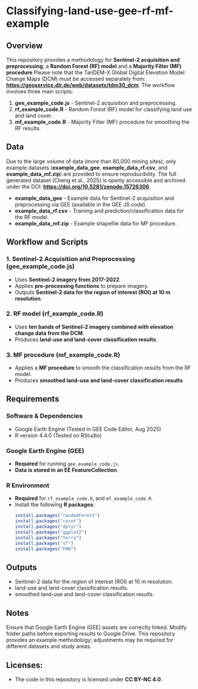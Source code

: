 # Classifying-land-use-gee-rf-mf-example

## Overview

This repository provides a methodology for **Sentinel-2 acquisition and preprocessing**, a **Random Forest (RF) model** and a **Majority Filter (MF) procedure**
Please note that the TanDEM-X Global Digital Elevation Model Change Maps (DCM) must be accessed separately from: **https://geoservice.dlr.de/web/datasets/tdm30_dcm**.
The workflow involves three main scripts:

1. **gee_example_code.js** - Sentinel-2 acquisition and preprocessing.
2. **rf_example_code.R** - Random Forest (RF) model for classifying land use and land cover.
3. **mf_example_code.R** - Majority Filter (MF) procedure for smoothing the RF results.

## Data

Due to the large volume of data (more than 80,000 mining sites), only example datasets (**example_data_gee**, **example_data_rf.csv**, and **example_data_mf.zip**) are provided to ensure reproducibility. The full generated dataset (Cheng et al., 2025)  is openly accessible and archived under the DOI: **https://doi.org/10.5281/zenodo.15726306**.

- **example_data_gee** - Example data for Sentinel-2 acquisition and preprocessing via GEE (available in the GEE JS code).
- **example_data_rf.csv** - Training and prediction/classification data for the RF model.
- **example_data_mf.zip** - Example shapefile data for MF procedure.

## Workflow and Scripts

### 1. Sentinel-2 Acquisition and Preprocessing (gee_example_code.js)

- Uses **Sentinel-2 imagery from 2017-2022**.
- Applies **pre-processing functions** to prepare imagery.
- Outputs **Sentinel-2 data for the region of interest (ROI) at 10 m resolution**. 

### 2. RF model (rf_example_code.R)

- Uses **ten bands of Sentinel-2 imagery combined with elevation change data from the DCM**.
- Produces **land-use and land-cover classification results**.

### 3. MF procedure (mf_example_code.R)

- Applies a **MF procedure** to smooth the classification results from the RF model.
- Produces **smoothed land-use and land-cover classification results**

## Requirements

### **Software & Dependencies**
- Google Earth Engine (Tested in GEE Code Editor, Aug 2025)
- R version 4.4.0 (Tested on RStudio)
  
### **Google Earth Engine (GEE)**
- **Required** for running `gee_example_code.js`.
- **Data is stored in an EE FeatureCollection**.
  
### **R Environment**
- **Required** for `rf_example_code.R`, and `mf_example_code.R`.
- Install the following **R packages**:
  ```r
  install.packages("randomForest")
  install.packages("caret")
  install.packages("dplyr")
  install.packages("ggplot2")
  install.packages("terra")
  install.packages("sf")
  install.packages("FNN")

## Outputs
- Sentinel-2 data for the region of interest (ROI) at 10 m resolution.
- land-use and land-cover classification results.
- smoothed land-use and land-cover classification results.

## Notes
  Ensure that Google Earth Engine (GEE) assets are correctly linked.
  Modify folder paths before exporting results to Google Drive.
  This repository provides an example methodology; adjustments may be required for different datasets and study areas.
  
## Licenses:
- The code in this repository is licensed under **CC BY-NC 4.0**.
